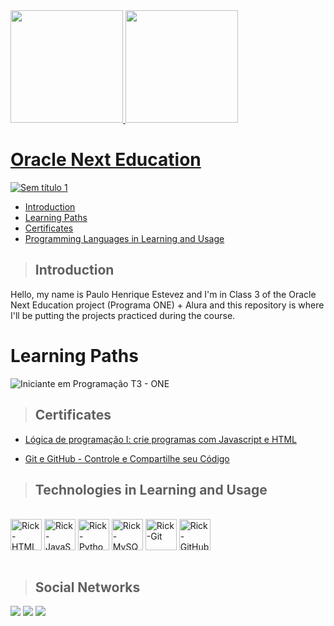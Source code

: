 <div>
  <a href="https://github.com/RickEstevez">
  <img height="180em" src="https://github-readme-stats.vercel.app/api?username=RickEstevez&show_icons=true&theme=vision-friendly-dark"/>
  <img height="180em" src="https://github-readme-stats.vercel.app/api/top-langs/?username=RickEstevez&layout=compact&langs_count=16&theme=vision-friendly-dark"/>
</div>

# Oracle Next Education
![Sem título 1](https://user-images.githubusercontent.com/91810319/184221369-a68c1566-57bb-4ec2-9e3a-894cfdee92c3.png)

+ [Introduction](#Introduction)
+ [Learning Paths](#Learning-Paths)
+ [Certificates](#Certificates)
+ [Programming Languages in Learning and Usage](#Programming-Languages-in-Learning-and-Usage)

> ## Introduction

Hello, my name is Paulo Henrique Estevez and I'm in Class 3 of the Oracle Next Education project (Programa ONE) + Alura and this repository is where I'll be putting the projects practiced during the course.

# Learning Paths

![Iniciante em Programação T3 - ONE](https://user-images.githubusercontent.com/91810319/184221601-f3c8875d-9bcd-4957-ad99-9948d112394f.png)

> ## Certificates

+ [Lógica de programação I: crie programas com Javascript e HTML](https://cursos.alura.com.br/user/phestevez/course/logica-programacao-javascript-html/certificate)

+ [Git e GitHub - Controle e Compartilhe seu Código](https://cursos.alura.com.br/user/phestevez/course/git-github-controle-de-versao/certificate)

> ## Technologies in Learning and Usage

<div style="display: inline_block"><br>
  <img align="center" alt="Rick-HTML" height="50" width="50" src="https://cdn.jsdelivr.net/gh/devicons/devicon/icons/html5/html5-original-wordmark.svg">
  <img align="center" alt="Rick-JavaScript" height="50" width="50" src="https://cdn.jsdelivr.net/gh/devicons/devicon/icons/javascript/javascript-original.svg">
  <img align="center" alt="Rick-Python" height="50" width="50" src="https://cdn.jsdelivr.net/gh/devicons/devicon/icons/python/python-original.svg">
  <img align="center" alt="Rick-MySQL" height="50" width="50" src="https://cdn.jsdelivr.net/gh/devicons/devicon/icons/mysql/mysql-original-wordmark.svg">
  <img align="center" alt="Rick-Git" height="50" width="50" src="https://cdn.jsdelivr.net/gh/devicons/devicon/icons/git/git-original.svg">
  <img align="center" alt="Rick-GitHub" height="50" width="50" src="https://cdn.jsdelivr.net/gh/devicons/devicon/icons/github/github-original.svg">
</div>

<br>

> ## Social Networks
  
<div>
  <a href="https://www.linkedin.com/in/phestevez-ads/" target="_blank"><img src="https://img.shields.io/badge/LinkedIn-0077B5?style=for-the-badge&logo=linkedin&logoColor=white" target="_blank"></a>
  <a href="https://twitter.com/PauloHAE" target="_blank"><img src="https://img.shields.io/badge/Twitter-1DA1F2?style=for-the-badge&logo=twitter&logoColor=white" target="_blank"></a>
  <a href="https://www.instagram.com/rick_estevez1/" target="_blank"><img src="https://img.shields.io/badge/Instagram-E4405F?style=for-the-badge&logo=instagram&logoColor=white" target="_blank"></a>
</div>
